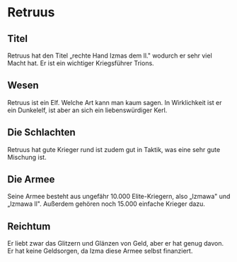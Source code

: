 # Retruus

## Titel

Retruus hat den Titel „rechte Hand Izmas dem ll." wodurch er sehr viel Macht hat. Er ist ein wichtiger Kriegsführer Trions.

## Wesen

Retruus ist ein Elf. Welche Art kann man kaum sagen. In Wirklichkeit ist er ein Dunkelelf, ist aber an sich ein liebenswürdiger Kerl.

## Die Schlachten

Retruus hat gute Krieger rund ist zudem gut in Taktik, was eine sehr gute Mischung ist.

## Die Armee

Seine Armee besteht aus ungefähr 10.000 Elite-Kriegern, also „Izmawa" und „Izmawa ll". Außerdem gehören noch 15.000 einfache Krieger dazu.

## Reichtum

Er liebt zwar das Glitzern und Glänzen von Geld, aber er hat genug davon. Er hat keine Geldsorgen, da Izma diese Armee selbst finanziert.

